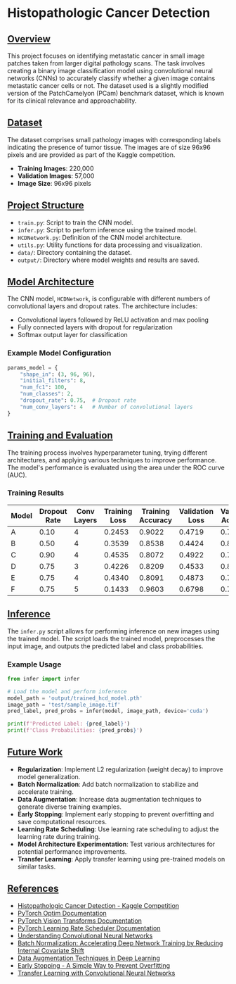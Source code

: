 # Histopathologic Cancer Detection

## [Overview](notebooks/histopathologic_cancer.ipynb)
This project focuses on identifying metastatic cancer in small image patches taken from larger digital pathology scans. The task involves creating a binary image classification model using convolutional neural networks (CNNs) to accurately classify whether a given image contains metastatic cancer cells or not. The dataset used is a slightly modified version of the PatchCamelyon (PCam) benchmark dataset, which is known for its clinical relevance and approachability.

## [Dataset](notebooks/histopathologic_cancer.ipynb)
The dataset comprises small pathology images with corresponding labels indicating the presence of tumor tissue. The images are of size 96x96 pixels and are provided as part of the Kaggle competition.

- **Training Images**: 220,000
- **Validation Images**: 57,000
- **Image Size**: 96x96 pixels

## [Project Structure](notebooks/histopathologic_cancer.ipynb)
- `train.py`: Script to train the CNN model.
- `infer.py`: Script to perform inference using the trained model.
- `HCDNetwork.py`: Definition of the CNN model architecture.
- `utils.py`: Utility functions for data processing and visualization.
- `data/`: Directory containing the dataset.
- `output/`: Directory where model weights and results are saved.

## [Model Architecture](notebooks/histopathologic_cancer.ipynb)
The CNN model, `HCDNetwork`, is configurable with different numbers of convolutional layers and dropout rates. The architecture includes:
- Convolutional layers followed by ReLU activation and max pooling
- Fully connected layers with dropout for regularization
- Softmax output layer for classification

### Example Model Configuration
```python
params_model = {
    "shape_in": (3, 96, 96),
    "initial_filters": 8,
    "num_fc1": 100,
    "num_classes": 2,
    "dropout_rate": 0.75,  # Dropout rate
    "num_conv_layers": 4   # Number of convolutional layers
}
```

## [Training and Evaluation](notebooks/histopathologic_cancer.ipynb)
The training process involves hyperparameter tuning, trying different architectures, and applying various techniques to improve performance. The model's performance is evaluated using the area under the ROC curve (AUC).

### Training Results
| Model | Dropout Rate | Conv Layers | Training Loss | Training Accuracy | Validation Loss | Validation Accuracy |
|-------|--------------|-------------|---------------|-------------------|-----------------|---------------------|
| A     | 0.10         | 4           | 0.2453        | 0.9022            | 0.4719          | 0.7888              |
| B     | 0.50         | 4           | 0.3539        | 0.8538            | 0.4424          | 0.8037              |
| C     | 0.90         | 4           | 0.4535        | 0.8072            | 0.4922          | 0.7812              |
| D     | 0.75         | 3           | 0.4226        | 0.8209            | 0.4533          | 0.8250              |
| E     | 0.75         | 4           | 0.4340        | 0.8091            | 0.4873          | 0.7913              |
| F     | 0.75         | 5           | 0.1433        | 0.9603            | 0.6798          | 0.7712              |

## [Inference](notebooks/histopathologic_cancer.ipynb)
The `infer.py` script allows for performing inference on new images using the trained model. The script loads the trained model, preprocesses the input image, and outputs the predicted label and class probabilities.

### Example Usage
```python
from infer import infer

# Load the model and perform inference
model_path = 'output/trained_hcd_model.pth'
image_path = 'test/sample_image.tif'
pred_label, pred_probs = infer(model, image_path, device='cuda')

print(f'Predicted Label: {pred_label}')
print(f'Class Probabilities: {pred_probs}')
```

## [Future Work](notebooks/histopathologic_cancer.ipynb)
- **Regularization**: Implement L2 regularization (weight decay) to improve model generalization.
- **Batch Normalization**: Add batch normalization to stabilize and accelerate training.
- **Data Augmentation**: Increase data augmentation techniques to generate diverse training examples.
- **Early Stopping**: Implement early stopping to prevent overfitting and save computational resources.
- **Learning Rate Scheduling**: Use learning rate scheduling to adjust the learning rate during training.
- **Model Architecture Experimentation**: Test various architectures for potential performance improvements.
- **Transfer Learning**: Apply transfer learning using pre-trained models on similar tasks.

## [References](notebooks/histopathologic_cancer.ipynb)
- [Histopathologic Cancer Detection - Kaggle Competition](https://www.kaggle.com/competitions/histopathologic-cancer-detection/overview)
- [PyTorch Optim Documentation](https://pytorch.org/docs/stable/optim.html)
- [PyTorch Vision Transforms Documentation](https://pytorch.org/vision/stable/transforms.html)
- [PyTorch Learning Rate Scheduler Documentation](https://pytorch.org/docs/stable/generated/torch.optim.lr_scheduler.StepLR.html)
- [Understanding Convolutional Neural Networks](https://arxiv.org/abs/1603.07285)
- [Batch Normalization: Accelerating Deep Network Training by Reducing Internal Covariate Shift](https://arxiv.org/abs/1502.03167)
- [Data Augmentation Techniques in Deep Learning](https://arxiv.org/abs/1712.04621)
- [Early Stopping - A Simple Way to Prevent Overfitting](https://en.wikipedia.org/wiki/Early_stopping)
- [Transfer Learning with Convolutional Neural Networks](https://arxiv.org/abs/1409.1556)

